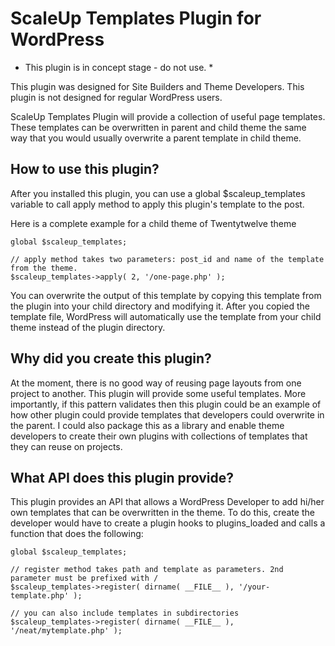 # ScaleUp Templates Plugin for WordPress

* This plugin is in concept stage - do not use. *

This plugin was designed for Site Builders and Theme Developers. This plugin is not designed for regular WordPress users.

ScaleUp Templates Plugin will provide a collection of useful page templates. These templates can be overwritten in parent
and child theme the same way that you would usually overwrite a parent template in child theme.

## How to use this plugin?

After you installed this plugin, you can use a global $scaleup_templates variable to call apply method to apply this
plugin's template to the post.

Here is a complete example for a child theme of Twentytwelve theme

    global $scaleup_templates;

    // apply method takes two parameters: post_id and name of the template from the theme.
    $scaleup_templates->apply( 2, '/one-page.php' );

You can overwrite the output of this template by copying this template from the plugin into your child directory and modifying it.
After you copied the template file, WordPress will automatically use the template from your child theme instead of the plugin directory.

## Why did you create this plugin?

At the moment, there is no good way of reusing page layouts from one project to another. This plugin will provide some
useful templates. More importantly, if this pattern validates then this plugin could be an example of how other
plugin could provide templates that developers could overwrite in the parent. I could also package this as a library and
enable theme developers to create their own plugins with collections of templates that they can reuse on projects.

## What API does this plugin provide?

This plugin provides an API that allows a WordPress Developer to add hi/her own templates that can be overwritten in the theme.
To do this, create the developer would have to create a plugin hooks to plugins_loaded and calls a function that does the following:

    global $scaleup_templates;

    // register method takes path and template as parameters. 2nd parameter must be prefixed with /
    $scaleup_templates->register( dirname( __FILE__ ), '/your-template.php' );

    // you can also include templates in subdirectories
    $scaleup_templates->register( dirname( __FILE__ ), '/neat/mytemplate.php' );


